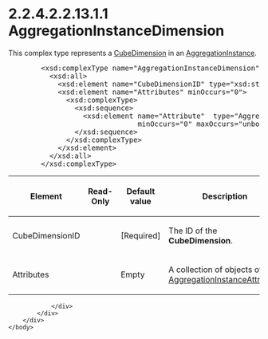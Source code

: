 <html dir="LTR" xmlns:mshelp="http://msdn.microsoft.com/mshelp" xmlns:ddue="http://ddue.schemas.microsoft.com/authoring/2003/5" xmlns:xlink="http://www.w3.org/1999/xlink" xmlns:tool="http://www.microsoft.com/tooltip">
    <head>
        <meta http-equiv="Content-Type" content="text/html; CHARSET=utf-8"></meta>
        <meta name="save" content="history"></meta>
        <title>2.2.4.2.2.13.1.1 AggregationInstanceDimension</title>
        <xml>
            <mshelp:toctitle title="2.2.4.2.2.13.1.1 AggregationInstanceDimension"></mshelp:toctitle>
            <mshelp:rltitle title="[MS-SSAS]: AggregationInstanceDimension"></mshelp:rltitle>
            <mshelp:keyword index="A" term="e63cc380-3d36-43d9-ac9d-47592829cc0b"></mshelp:keyword>
            <mshelp:attr name="DCSext.ContentType" value="open specification"></mshelp:attr>
            <mshelp:attr name="AssetID" value="e63cc380-3d36-43d9-ac9d-47592829cc0b"></mshelp:attr>
            <mshelp:attr name="TopicType" value="kbRef"></mshelp:attr>
            <mshelp:attr name="DCSext.Title" value="[MS-SSAS]: AggregationInstanceDimension" />
        </xml>
    </head>
    <body>
        <div id="header">
            <h1 class="heading">2.2.4.2.2.13.1.1 AggregationInstanceDimension</h1>
        </div>
        <div id="mainSection">
            <div id="mainBody">
                <div id="allHistory" class="saveHistory"></div>
                <div id="sectionSection0" class="section" name="collapseableSection">
                    

<p>This complex type represents a <a href="7b4ec273-230d-4558-801f-3e7dff015ddc.htm">CubeDimension</a> in an <a href="2dd8d3bb-3b8a-4767-9e2b-99349ff22771.htm">AggregationInstance</a>.</p>

<dl>
<dd>
<div><pre>   &lt;xsd:complexType name=&quot;AggregationInstanceDimension&quot;&gt;
     &lt;xsd:all&gt;
       &lt;xsd:element name=&quot;CubeDimensionID&quot; type=&quot;xsd:string&quot;/&gt;
       &lt;xsd:element name=&quot;Attributes&quot; minOccurs=&quot;0&quot;&gt;
         &lt;xsd:complexType&gt;
           &lt;xsd:sequence&gt;
             &lt;xsd:element name=&quot;Attribute&quot;  type=&quot;AggregationInstanceAttribute&quot;
                          minOccurs=&quot;0&quot; maxOccurs=&quot;unbounded&quot;/&gt;
           &lt;/xsd:sequence&gt;
         &lt;/xsd:complexType&gt;
       &lt;/xsd:element&gt;
     &lt;/xsd:all&gt;
   &lt;/xsd:complexType&gt;
</pre></div>
</dd></dl>

<table>
 <thead>
  <tr>
   <th>
   <p>Element</p>
   </th>
   <th>
   <p>Read-Only</p>
   </th>
   <th>
   <p>Default value</p>
   </th>
   <th>
   <p>Description</p>
   </th>
  </tr>
 </thead>
 <tr>
  <td>
  <p>CubeDimensionID</p>
  </td>
  <td>
  <p> </p>
  </td>
  <td>
  <p>[Required]</p>
  </td>
  <td>
  <p>The ID of the <b>CubeDimension</b>.</p>
  </td>
 </tr>
 <tr>
  <td>
  <p>Attributes</p>
  </td>
  <td>
  <p> </p>
  </td>
  <td>
  <p>Empty</p>
  </td>
  <td>
  <p>A collection of objects of type <a href="db3b5628-6fd4-4df2-917d-841a289d05f9.htm">AggregationInstanceAttribute</a>.</p>
  </td>
 </tr>
</table>

<p> </p>


                </div>
            </div>
        </div>
    </body>
</html>